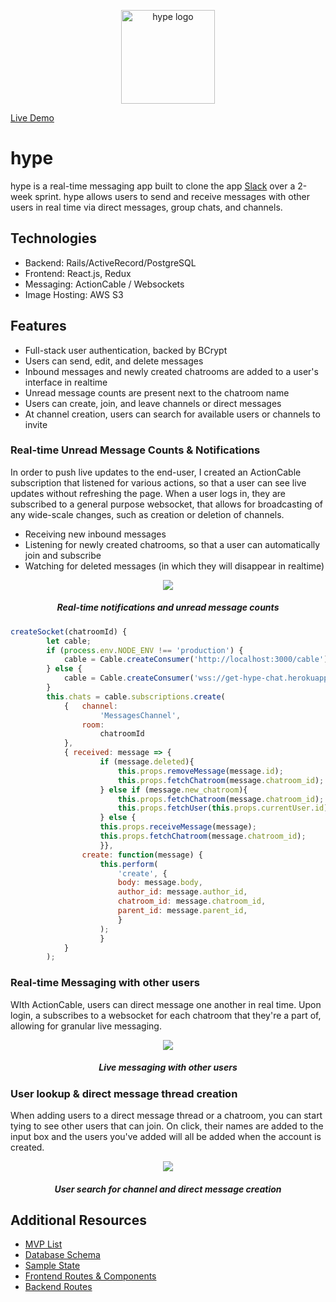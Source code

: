 <p align="center">
  <a href="http://hype-chat.com/">
    <img src="https://github.com/jameshawkinsjr/hype/blob/master/app/assets/images/hype_large.png" alt="hype logo" width="150">
  </a>
</p>

[Live Demo](http://www.hype-chat.com/#/)

# hype

hype is a real-time messaging app built to clone the app [Slack](https://slack.com) over a 2-week sprint. hype allows users to send and receive messages with other users in real time via direct messages, group chats, and channels.

## Technologies

* Backend: Rails/ActiveRecord/PostgreSQL
* Frontend: React.js, Redux
* Messaging: ActionCable / Websockets
* Image Hosting: AWS S3


## Features

* Full-stack user authentication, backed by BCrypt
* Users can send, edit, and delete messages
* Inbound messages and newly created chatrooms are added to a user's interface in realtime
* Unread message counts are present next to the chatroom name
* Users can create, join, and leave channels or direct messages
* At channel creation, users can search for available users or channels to invite

### Real-time Unread Message Counts & Notifications
In order to push live updates to the end-user, I created an ActionCable subscription that listened for various actions, so that a user can see live updates without refreshing the page. When a user logs in, they are subscribed to a general purpose websocket, that allows for broadcasting of any wide-scale changes, such as creation or deletion of channels.

* Receiving new inbound messages
* Listening for newly created chatrooms, so that a user can automatically join and subscribe
* Watching for deleted messages (in which they will disappear in realtime)

<div align="center">
<img src="https://github.com/jameshawkinsjr/hype/blob/master/docs/gifs/hype-demo.gif">

##### Real-time notifications and unread message counts
</div>


```js
createSocket(chatroomId) {
        let cable;
        if (process.env.NODE_ENV !== 'production') {
            cable = Cable.createConsumer('http://localhost:3000/cable');
        } else {
            cable = Cable.createConsumer('wss://get-hype-chat.herokuapp.com/cable');
        }
        this.chats = cable.subscriptions.create(
            {   channel: 
                    'MessagesChannel',
                room: 
                    chatroomId
            },  
            { received: message => {
                    if (message.deleted){
                        this.props.removeMessage(message.id);
                        this.props.fetchChatroom(message.chatroom_id);
                    } else if (message.new_chatroom){
                        this.props.fetchChatroom(message.chatroom_id);
                        this.props.fetchUser(this.props.currentUser.id);
                    } else {
                    this.props.receiveMessage(message);
                    this.props.fetchChatroom(message.chatroom_id);
                    }},
                create: function(message) {
                    this.perform(
                        'create', { 
                        body: message.body,
                        author_id: message.author_id,
                        chatroom_id: message.chatroom_id,
                        parent_id: message.parent_id,
                        }
                    );
                    }
            }
        );
```

### Real-time Messaging with other users
WIth ActionCable, users can direct message one another in real time. Upon login, a subscribes to a websocket for each chatroom that they're a part of, allowing for granular live messaging.

<div align="center">
<img src="https://github.com/jameshawkinsjr/hype/blob/master/docs/gifs/hype-chatting.gif">

##### Live messaging with other users
</div>




### User lookup & direct message thread creation

When adding users to a direct message thread or a chatroom, you can start tying to see other users that can join. On click, their names are added to the input box and the users you've added will all be added when the account is created.

<div align="center">
<img src="https://github.com/jameshawkinsjr/hype/blob/master/docs/gifs/hype-direct-message.gif">

##### User search for channel and direct message creation
</div>

## Additional Resources

* [MVP List](https://github.com/jameshawkinsjr/hype/wiki/MVP-List)
* [Database Schema](https://github.com/jameshawkinsjr/hype/wiki/Database-Schema)  
* [Sample State](https://github.com/jameshawkinsjr/hype/wiki/Sample-State)  
* [Frontend Routes & Components](https://github.com/jameshawkinsjr/hype/wiki/Frontend-Routes-&-Components)  
* [Backend Routes](https://github.com/jameshawkinsjr/hype/wiki/Backend-Routes)  
